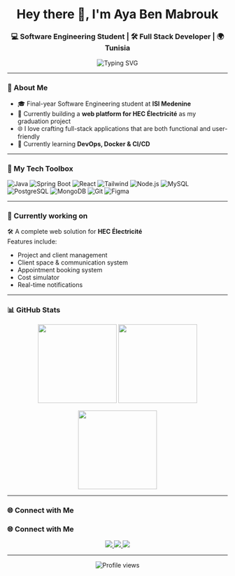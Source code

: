 <h1 align="center">Hey there 👋, I'm Aya Ben Mabrouk</h1>
<h3 align="center">💻 Software Engineering Student | 🛠️ Full Stack Developer | 🌍 Tunisia</h3>

<p align="center">
  <img src="https://readme-typing-svg.demolab.com?font=Fira+Code&pause=1000&center=true&vCenter=true&width=435&lines=Final-year+Software+Engineering+Student;Full-stack+Web+Developer;Clean+Code+Enthusiast;Always+Learning+Something+New" alt="Typing SVG" />
</p>

---

### 🚀 About Me

- 🎓 Final-year Software Engineering student at **ISI Medenine**
- 💼 Currently building a **web platform for HEC Électricité** as my graduation project
- 🌐 I love crafting full-stack applications that are both functional and user-friendly
- 🌱 Currently learning **DevOps, Docker & CI/CD**

---

### 🧰 My Tech Toolbox

![Java](https://img.shields.io/badge/Java-ED8B00?style=for-the-badge&logo=openjdk&logoColor=white)
![Spring Boot](https://img.shields.io/badge/Spring_Boot-6DB33F?style=for-the-badge&logo=spring-boot&logoColor=white)
![React](https://img.shields.io/badge/React-20232A?style=for-the-badge&logo=react&logoColor=61DAFB)
![Tailwind](https://img.shields.io/badge/Tailwind_CSS-38B2AC?style=for-the-badge&logo=tailwind-css&logoColor=white)
![Node.js](https://img.shields.io/badge/Node.js-339933?style=for-the-badge&logo=nodedotjs&logoColor=white)
![MySQL](https://img.shields.io/badge/MySQL-005C84?style=for-the-badge&logo=mysql&logoColor=white)
![PostgreSQL](https://img.shields.io/badge/PostgreSQL-316192?style=for-the-badge&logo=postgresql&logoColor=white)
![MongoDB](https://img.shields.io/badge/MongoDB-4EA94B?style=for-the-badge&logo=mongodb&logoColor=white)
![Git](https://img.shields.io/badge/Git-F05032?style=for-the-badge&logo=git&logoColor=white)
![Figma](https://img.shields.io/badge/Figma-F24E1E?style=for-the-badge&logo=figma&logoColor=white)

---

### 📌 Currently working on

🛠️ A complete web solution for **HEC Électricité**  
Features include:
- Project and client management  
- Client space & communication system  
- Appointment booking system  
- Cost simulator  
- Real-time notifications

---

### 📊 GitHub Stats

<p align="center">
  <img src="https://github-readme-stats.vercel.app/api?username=AyaBenMabrouk&show_icons=true&theme=radical" height="180"/>
  <img src="https://github-readme-streak-stats.herokuapp.com/?user=AyaBenMabrouk&theme=radical" height="180"/>
</p>

<p align="center">
  <img src="https://github-readme-stats.vercel.app/api/top-langs/?username=AyaBenMabrouk&layout=compact&theme=radical" height="180"/>
</p>

---

### 🌐 Connect with Me

### 🌐 Connect with Me

<p align="center">
  <a href="https://www.linkedin.com/in/aya-ben-mabrouk/">
    <img src="https://img.shields.io/badge/LinkedIn-Aya_Ben_Mabrouk-blue?style=for-the-badge&logo=linkedin&logoColor=white"/>
  </a>
  <a href="mailto:aya.benmabrouk@isimg.tn">
    <img src="https://img.shields.io/badge/Gmail-aya.benmabrouk@isimg.tn-red?style=for-the-badge&logo=gmail&logoColor=white"/>
  </a>
  <a href="https://www.facebook.com/ayaamab12/">
    <img src="https://img.shields.io/badge/Facebook-ayaamab12-1877F2?style=for-the-badge&logo=facebook&logoColor=white"/>
  </a>
</p>


---

<p align="center">
  <img src="https://komarev.com/ghpvc/?username=AyaBenMabrouk&style=flat-square&color=blue" alt="Profile views" />
</p>
